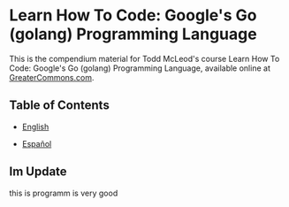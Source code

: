 # Learn How To Code: Google's Go (golang) Programming Language

This is the compendium material for Todd McLeod's course Learn How To Code: Google's Go (golang) Programming Language, available online at [GreaterCommons.com](https://greatercommons.com/).  
  
## Table of Contents

  * [English](TOC_EN.md)

  * [Español](TOC_ES.md)

## Im Update

this is programm is very good
  

  
